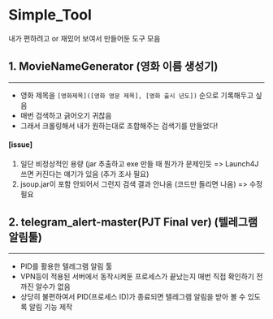 # Simple_Tool
내가 편하려고 or 재밌어 보여서 만들어둔 도구 모음

## 1. MovieNameGenerator (영화 이름 생성기)
---
- 영화 제목을 `[영화제목]([영화 영문 제목], [영화 출시 년도])` 순으로 기록해두고 싶음
- 매번 검색하고 긁어오기 귀찮음
- 그래서 크롤링해서 내가 원하는대로 조합해주는 검색기를 만들었다!

#### [issue]
1. 일단 비정상적인 용량 (jar 추출하고 exe 만들 때 뭔가가 문제인듯 
    => Launch4J 쓰면 커진다는 얘기가 있음 (추가 조사 필요)
2. jsoup.jar이 포함 안되어서 그런지 검색 결과 안나옴 (코드만 돌리면 나옴)
    => 수정 필요


## 2. telegram_alert-master(PJT Final ver) (텔레그램 알림툴)
---
- PID를 활용한 텔레그램 알림 툴
- VPN등이 적용된 서버에서 동작시켜둔 프로세스가 끝났는지 매번 직접 확인하기 전까진 알수가 없음
- 상당히 불편하여서 PID(프로세스 ID)가 종료되면 텔레그램 알림을 받아 볼 수 있도록 알림 기능 제작